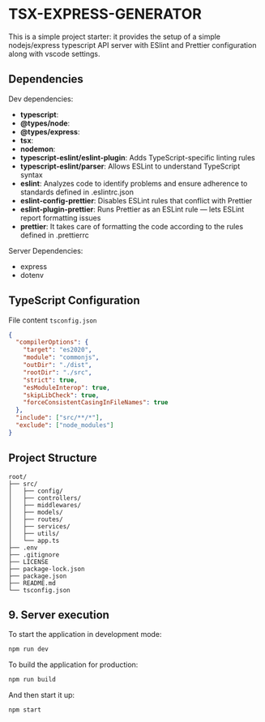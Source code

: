 # TSX-EXPRESS-GENERATOR

This is a simple project starter: it provides the setup of a simple nodejs/express typescript API server with ESlint and Prettier configuration along with vscode settings.

## Dependencies

Dev dependencies:

- **typescript**:
- **@types/node**:
- **@types/express**:
- **tsx**:
- **nodemon**:
- **typescript-eslint/eslint-plugin**: Adds TypeScript-specific linting rules
- **typescript-eslint/parser**: Allows ESLint to understand TypeScript syntax
- **eslint**: Analyzes code to identify problems and ensure adherence to standards defined in .eslintrc.json
- **eslint-config-prettier**: Disables ESLint rules that conflict with Prettier
- **eslint-plugin-prettier**: Runs Prettier as an ESLint rule — lets ESLint report formatting issues
- **prettier**: It takes care of formatting the code according to the rules defined in .prettierrc

Server Dependencies:

- express
- dotenv

## TypeScript Configuration

File content `tsconfig.json`

```json
{
  "compilerOptions": {
    "target": "es2020",
    "module": "commonjs",
    "outDir": "./dist",
    "rootDir": "./src",
    "strict": true,
    "esModuleInterop": true,
    "skipLibCheck": true,
    "forceConsistentCasingInFileNames": true
  },
  "include": ["src/**/*"],
  "exclude": ["node_modules"]
}
```

## Project Structure

```uml
root/
├── src/
│   ├── config/
│   ├── controllers/
│   ├── middlewares/
│   ├── models/
│   ├── routes/
│   ├── services/
│   ├── utils/
│   └── app.ts
├── .env
├── .gitignore
├── LICENSE
├── package-lock.json
├── package.json
├── README.md
└── tsconfig.json
```

## 9. Server execution

To start the application in development mode:

```bash
npm run dev
```

To build the application for production:

```bash
npm run build
```

And then start it up:

```bash
npm start
```
